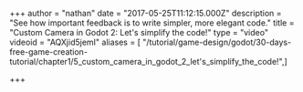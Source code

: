 +++
author = "nathan"
date = "2017-05-25T11:12:15.000Z"
description = "See how important feedback is to write simpler, more elegant code."
title = "Custom Camera in Godot 2: Let's simplify the code!"
type = "video"
videoid = "AQXjid5jemI"
aliases = [ "/tutorial/game-design/godot/30-days-free-game-creation-tutorial/chapter1/5_custom_camera_in_godot_2_let's_simplify_the_code!",]

+++